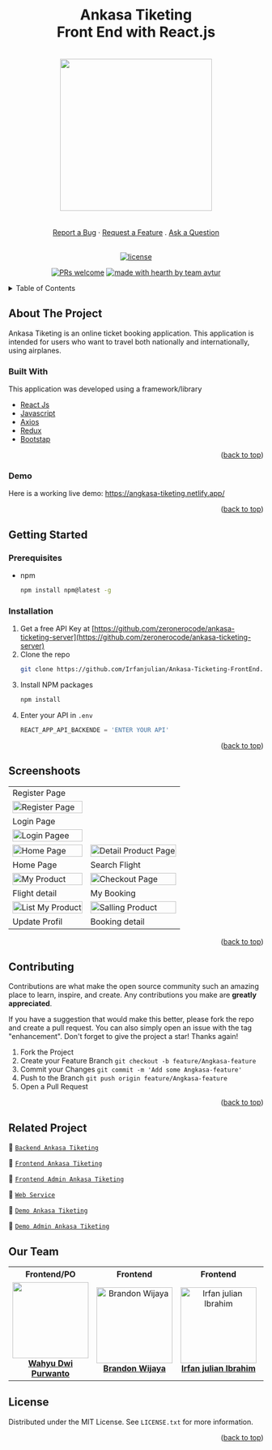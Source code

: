 <h1 align="center">Ankasa Tiketing<br>Front End with React.js</h1>

<br/>
<!-- PROJECT LOGO -->
<div align="center">
<img src="https://i.ibb.co/CnYSQy8/illustration.png" align="center" width="300" height="auto" />
</div>

 <div align="center">
  <br />
  <br />
  <a href="https://github.com/dec0dOS/amazing-github-template/issues/new?assignees=&labels=bug&template=01_BUG_REPORT.md&title=bug%3A+">Report a Bug</a>
  ·
  <a href="https://github.com/dec0dOS/amazing-github-template/issues/new?assignees=&labels=enhancement&template=02_FEATURE_REQUEST.md&title=feat%3A+">Request a Feature</a>
  .
  <a href="https://github.com/dec0dOS/amazing-github-template/discussions">Ask a Question</a>
</div>

<div align="center">
<br />

[![license](https://img.shields.io/github/license/dec0dOS/amazing-github-template.svg?style=flat-square)](LICENSE)

[![PRs welcome](https://img.shields.io/badge/PRs-welcome-ff69b4.svg?style=flat-square)](diskusion)
[![made with hearth by team avtur](https://img.shields.io/badge/made%20with%20%E2%99%A5%20by-avtur-ff1414.svg?style=flat-square)](avtur-team)
 </div>


<!-- TABLE OF CONTENTS -->
<details>
  <summary>Table of Contents</summary>
  <ol>
    <li>
      <a href="#about-the-project">About The Project</a>
      <ul>
        <li><a href="#built-with">Built With</a></li>
      </ul>
    </li>
       <li><a href="#demo">Demo</a></li>
    <li>
      <a href="#getting-started">Getting Started</a>
      <ul>
        <li><a href="#prerequisites">Prerequisites</a></li>
        <li><a href="#installation">Installation</a></li>
      </ul>
    </li>
    <li><a href="#screenshot">Screenshot</a></li>
    <li><a href="#contributing">Contributing</a></li>
            <li><a href="#Related-Project">Related Project</a></li>
        <li><a href="#our-team">Our Team</a></li>
    <li><a href="#license">License</a></li>
  </ol>
</details>



<!-- ABOUT THE PROJECT -->
## About The Project

Ankasa Tiketing is an online ticket booking application. This application is intended for users who want to travel both nationally and internationally, using airplanes.

### Built With

This application was developed using a framework/library

- [React Js](https://reactjs.org/)
- [Javascript](https://www.javascript.com/)
- [Axios](https://axios-http.com/)
- [Redux](https://redux.js.org/)
- [Bootstap](https://getbootstrap.com)

<p align="right">(<a href="#top">back to top</a>)</p>


### Demo
Here is a working live demo: https://angkasa-tiketing.netlify.app/

<p align="right">(<a href="#top">back to top</a>)</p>

<!-- GETTING STARTED -->
## Getting Started

### Prerequisites

* npm
  ```sh
  npm install npm@latest -g
  ```

### Installation

1. Get a free API Key at [https://github.com/zeronerocode/ankasa-ticketing-server](https://github.com/zeronerocode/ankasa-ticketing-server)
2. Clone the repo
   ```sh
   git clone https://github.com/Irfanjulian/Ankasa-Ticketing-FrontEnd.git
   ```
3. Install NPM packages
   ```sh
   npm install
   ```
4. Enter your API in `.env`
   ```js
   REACT_APP_API_BACKENDE = 'ENTER YOUR API'
   ```

<p align="right">(<a href="#top">back to top</a>)</p>


## Screenshoots
<p align="center" display=flex>
<table>
 
  <tr>
    <td>Register Page</td>
  </tr>
  <tr>
    <td><image src="./screenshoot/register.png" alt="Register Page" width=100%></td>
  </tr>
  <tr>
    <td>Login Page</td>
  </tr>
  <tr>
    <td><image src="./screenshoot/Angkasa Tiketing.png" alt="Login Pagee" width=100%/></td>
  </tr>
  <tr>
    <td><image src="./screenshoot/Home.png" alt="Home Page" width=100% ></td>
    <td><image src="./screenshoot/detail.png" alt="Detail Product Page" width=100%/></td>
  </tr>
  <tr>
    <td>Home Page</td>
    <td>Search Flight</td>
  </tr>

  <tr>
    <td><image src="./screenshoot/my Poruducts.png" alt="My Product" width=100%></td>
    <td><image src="./screenshoot/chekout.png" alt="Checkout Page" width=100%></td>
  </tr>
  <tr>
      <td>Flight detail</td>
      <td>My Booking</td>
  </tr>
  
  <tr>
    <td><image src="./screenshoot/products list.png" alt="List My Product" width=100%></td>
        <td><image src="./screenshoot/add.png" alt="Salling Product" width=100%></td>
  </tr>
  <tr>
      <td>Update Profil</td>
       <td>Booking detail</td>
  </tr>
</table>


<p align="right">(<a href="#top">back to top</a>)</p>


<!-- CONTRIBUTING -->
## Contributing

Contributions are what make the open source community such an amazing place to learn, inspire, and create. Any contributions you make are **greatly appreciated**.

If you have a suggestion that would make this better, please fork the repo and create a pull request. You can also simply open an issue with the tag "enhancement".
Don't forget to give the project a star! Thanks again!

1. Fork the Project
2. Create your Feature Branch `git checkout -b feature/Angkasa-feature`
3. Commit your Changes `git commit -m 'Add some Angkasa-feature'`
4. Push to the Branch `git push origin feature/Angkasa-feature`
5. Open a Pull Request

<p align="right">(<a href="#top">back to top</a>)</p>


## Related Project
:rocket: [`Backend Ankasa Tiketing`](https://github.com/zeronerocode/ankasa-ticketing-server)

:rocket: [`Frontend Ankasa Tiketing`](https://github.com/Irfanjulian/Ankasa-Ticketing-FrontEnd)

:rocket: [`Frontend Admin Ankasa Tiketing`](https://github.com/wahyuwww/Ankasa-Ticketing-FE)

:rocket: [`Web Service`](avtur-ankasa-ticketing.herokuapp.com/)

:rocket: [`Demo Ankasa Tiketing`](https://angkasa-tiketing.netlify.app/)

:rocket: [`Demo Admin Ankasa Tiketing`](admin-angkasa-group.netlify.app/)

## Our Team

<center>
  <table>
    <tr>
      <th>Frontend/PO</th>
      <th>Frontend</th>
      <th>Frontend</th>
      <th>Backend</th>
      <th>Backend</th>
      <th>Backend</th>
    </tr>
    <tr>
      <td align="center">
        <a href="https://github.com/wahyuwww">
          <img width="150" style="background-size: contain;" src="https://avatars.githubusercontent.com/u/60133853?v=4"><br/>
          <b>Wahyu Dwi Purwanto</b>
        </a>
      </td>
      <td align="center">
        <a href="https://github.com/brndnwjy">
          <img width="150" src="https://avatars.githubusercontent.com/u/68231097?v=4" alt="Brandon Wijaya"><br/>
          <b>Brandon Wijaya</b>
        </a>
      </td>
      <td align="center">
        <a href="https://github.com/Irfanjulian">
          <img width="150" src="https://avatars.githubusercontent.com/u/103256648?v=4" alt="Irfan julian Ibrahim"><br/>
          <b>Irfan julian Ibrahim</b>
        </a>
      </td>
      <td align="center">
        <a href="https://github.com/fandipras7">
          <img width="150" src="https://avatars.githubusercontent.com/u/103942518?v=4" alt="Fandi Prasetyo"><br/>
          <b>Fandi Prasetyo</b>
        </a>
      </td>
      <td align="center">
        <a href="https://github.com/Candra-Julius">
          <img width="150" src="https://avatars.githubusercontent.com/u/102232190?v=4" alt="Candra Julius Indira "><br/>
          <b>Candra Julius Indira </b>
        </a>
      </td>
      <td align="center">
        <a href="https://github.com/zeronerocode">
          <img width="150" src="https://avatars.githubusercontent.com/u/61588546?v=4" alt="Akmal Fadhilah"><br/>
          <b>Akmal Fadhilah</b>
        </a>
      </td>
    </tr>
  </table>
</center>


<!-- LICENSE -->
## License

Distributed under the MIT License. See `LICENSE.txt` for more information.

<p align="right">(<a href="#top">back to top</a>)</p>